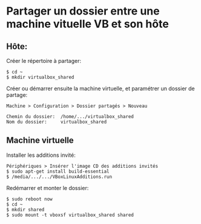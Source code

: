 # Partager un dossier entre une machine vituelle VB et son hôte

## Hôte:

Créer le répertoire à partager:

	$ cd ~
	$ mkdir virtualbox_shared

Créer ou démarrer ensuite la machine virtuelle, et paramétrer un dossier de partage:

	Machine > Configuration > Dossier partagés > Nouveau

	Chemin du dossier: 	/home/.../virtualbox_shared
	Nom du dossier: 	virtualbox_shared

## Machine virtuelle 

Installer les additions invité:

	Périphériques > Insérer l'image CD des additions invités
	$ sudo apt-get install build-essential
	$ /media/.../.../VBoxLinuxAdditions.run
	
Redémarrer et monter le dossier:

	$ sudo reboot now
	$ cd ~
	$ mkdir shared
	$ sudo mount -t vboxsf virtualbox_shared shared

